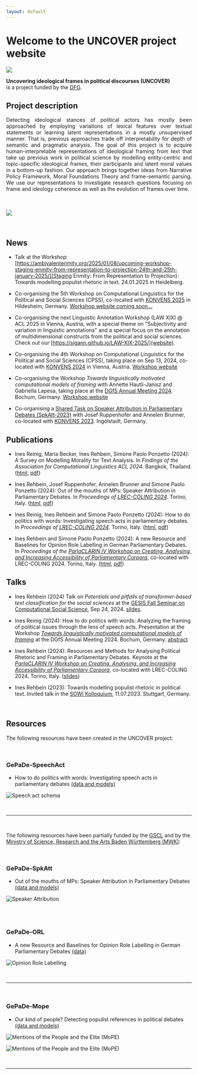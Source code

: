 ```yaml
---
layout: default
---
```


# Welcome to the UNCOVER project website 
![](/assets/img/uma_logo.png)


**Uncovering ideological frames in political discourses (UNCOVER)**<br/>
is a project funded by the [DFG](https://www.dfg.de).


## Project description

<div style="text-align: justify">
Detecting ideological stances of political actors has mostly been approached by
employing variations of lexical features over textual statements or learning latent
representations in a mostly unsupervised manner. That is, previous approaches trade off
interpretability for depth of semantic and pragmatic analysis. The goal of this project
is to acquire human-interpretable representations of ideological framing from text 
that take up previous work in political science by modelling entity-centric and topic-specific 
ideological frames, their participants and latent moral values in a bottom-up fashion. 
Our approach brings together ideas from Narrative Policy Framework, Moral Foundations Theory 
and frame-semantic parsing. We use our representations to investigate research questions
focusing on frame and ideology coherence as well as the evolution of frames over time.
</div>
<br/><br/>

![](/assets/img/logo.png)

<br/>

## News

* Talk at the Workshop: [https://ambivalentenmity.org/2025/01/08/upcoming-workshop-staging-enmity-from-representation-to-projection-24th-and-25th-january-2025/](Staging Enmity: From Representation to Projection): Towards modelling populist rhetoric in text. 24.01.2025 in Heidelberg.
  
* Co-organising the 5th Workshop on Computational Linguistics for the Political and Social Sciences (CPSS), co-located with [KONVENS 2025]() in Hildesheim, Germany. 
[Workshop website coming soon...]()

* Co-organising the next Linguistic Annotation Workshop (LAW XIX) @ ACL 2025 in Vienna, Austria, with a special theme on "Subjectivity and variation in linguistic annotations" and a special focus on the annotation of multidimensional constructs from the political and social sciences. Check out our [https://sigann.github.io/LAW-XIX-2025/](website).
 
* Co-organising the 4th Workshop on Computational Linguistics for the Political and Social Sciences (CPSS), taking place on Sep 13, 2024, co-located with [KONVENS 2024](https://konvens-2024.univie.ac.at/) in Vienna, Austria. 
[Workshop website](https://sites.google.com/view/cpss2024konvens/home-page)

* Co-organising the Workshop _Towards linguistically motivated computational models of framing_ with Annette Hautli-Janisz and Gabriella Lapesa, taking place at the [DGfS Annual Meeting 2024](https://www.dgfs2024.ruhr-uni-bochum.de). Bochum, Germany. [Workshop website](https://sites.google.com/view/dgfs2024-framing/home-page)

* Co-organising a [Shared Task on Speaker Attribution in Parliamentary Debates (SpkAtt-2023)](https://codalab.lisn.upsaclay.fr/competitions/10431) with Josef Ruppenhofer and Annelen Brunner, co-located with [KONVENS 2023](https://www.thi.de/konvens-2023). Ingolstadt, Germany. 



## Publications
* Ines Reinig, Maria Becker, Ines Rehbein, Simone Paolo Ponzetto (2024): A Survey on Modelling Morality for Text Analysis. In _Findings of the Association for Computational Linguistics ACL 2024_. Bangkok, Thailand. ([html](https://aclanthology.org/2024.findings-acl.245/), [pdf](https://aclanthology.org/2024.findings-acl.245.pdf))

* Ines Rehbein, Josef Ruppenhofer, Annelen Brunner and Simone Paolo Ponzetto (2024): Out of the mouths of MPs: Speaker Attribution in Parliamentary Debates. In _Proceedings of [LREC-COLING 2024](https://lrec-coling-2024.org)_. Torino, Italy. ([html](https://aclanthology.org/2024.lrec-main.1098/), [pdf](https://aclanthology.org/2024.lrec-main.1098.pdf))

* Ines Reinig, Ines Rehbein and Simone Paolo Ponzetto (2024): How to do politics with words: Investigating speech acts in parliamentary debates. In _Proceedings of [LREC-COLING 2024](https://lrec-coling-2024.org)_. Torino, Italy. ([html](https://aclanthology.org/2024.lrec-main.727/), [pdf](https://aclanthology.org/2024.lrec-main.727.pdf))

* Ines Rehbein and Simone Paolo Ponzetto (2024): A new Resource and Baselines for Opinion Role Labelling in German Parliamentary Debates. In _Proceedings of the [ParlaCLARIN IV Workshop on Creating, Analysing, and Increasing Accessibility of Parliamentary Corpora](https://www.clarin.eu/ParlaCLARIN-IV)_, co-located with LREC-COLING 2024. Torino, Italy. ([html](https://aclanthology.org/2024.parlaclarin-1.24/), [pdf](https://aclanthology.org/2024.parlaclarin-1.24.pdf))


## Talks

* Ines Rehbein (2024) Talk on *Potentials and pitfalls of transformer-based text classification for the social sciences* at the [GESIS Fall Seminar on Computational Social Science](https://training.gesis.org/?site=pDetails&child=full&pID=0x6C2F9D88EDAD43D197A2F284BAA9B007), Sep 24, 2024. <a href="https://github.com/irehbein/UNCOVER/blob/master/docs/gesis-fall-seminar-2024-irehbein.pdf" type="application/pdf">slides</a>.

* Ines Reinig (2024): How to do politics with words: Analyzing the framing of political issues through the lens of speech acts. Presentation at the Workshop _[Towards linguistically motivated computational models of framing](https://sites.google.com/view/dgfs2024-framing/home-page)_ at the DGfS Annual Meeting 2024. Bochum, Germany. [abstract](https://dev3.imp10.ruhr-uni-bochum.de/dgfs/mam/ag6-reinig-at-al.pdf)

* Ines Rehbein (2024): Resources and Methods for Analysing Political Rhetoric and Framing in Parliamentary Debates. Keynote at the _[ParlaCLARIN IV Workshop on Creating, Analysing, and Increasing Accessibility of Parliamentary Corpora](https://www.clarin.eu/ParlaCLARIN-IV)_, co-located with LREC-COLING 2024. Torino, Italy. ([slides](https://github.com/irehbein/UNCOVER/blob/master/docs/parlaclarin2024_keynote.pdf))

* Ines Rehbein (2023): Towards modelling populist rhetoric in political text. Invited talk in the [SOWI Kolloquium](https://www.sowi.uni-stuttgart.de/institut/aktuelles/Ines-Rehbein-Towards-modelling-populist-rhetoric-in-political-text), 11.07.2023. Stuttgart, Germany.

<br/>


## Resources

The following resources have been created in the UNCOVER project:

<br/>


### GePaDe-SpeechAct 

* How to do politics with words: Investigating speech acts in parliamentary debates [(data and models)](https://github.com/umanlp/speechact)

![Speech act schema](/assets/img/schema_speechacts.png)

<br/>

---

<br/>

The following resources have been partially funded by the [GSCL](https://www.gscl.org/) and by the [Ministry of Science, Research and the Arts Baden Württemberg (MWK)](https://mwk.baden-wuerttemberg.de/en/home):

<br/>

### GePaDe-SpkAtt 

* Out of the mouths of MPs: Speaker Attribution in Parliamentary Debates [(data and models)](https://github.com/umanlp/spkatt)

![Speaker Attribution](/assets/img/spkatt.png)

<br/>

<br/>


### GePaDe-ORL 

* A new Resource and Baselines for Opinion Role Labelling in German Parliamentary Debates [(data)](https://github.com/umanlp/GePaDe-ORL)

![Opinion Role Labelling](/assets/img/orl.png)

<br/>

---

<br/>

### GePaDe-Mope

* Our kind of people? Detecting populist references in political debates [(data and models)](https://github.com/umanlp/mope)


![Mentions of the People and the Elite (MoPE)](/assets/img/mope.png)


![Mentions of the People and the Elite (MoPE)](/assets/img/people.png)



<br/>

---


